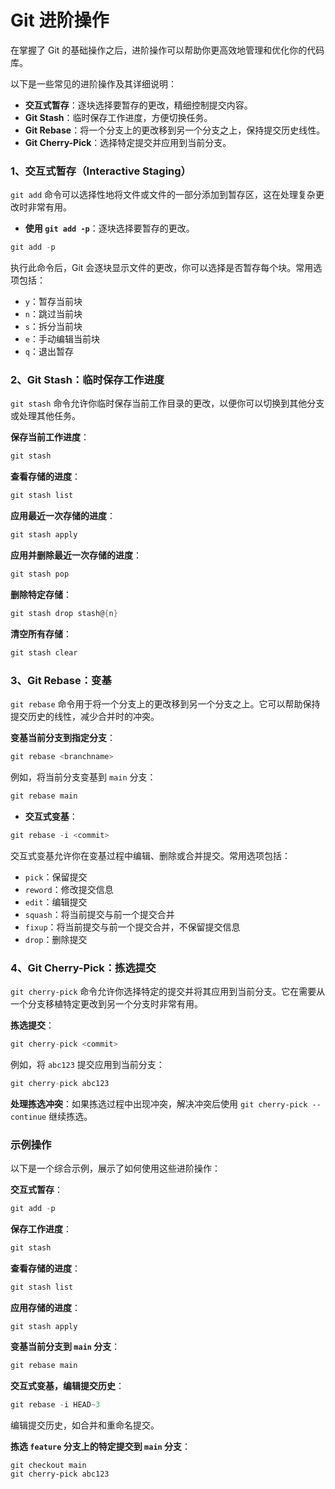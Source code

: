 # Git 进阶操作
在掌握了 Git 的基础操作之后，进阶操作可以帮助你更高效地管理和优化你的代码库。

以下是一些常见的进阶操作及其详细说明：
- **交互式暂存**：逐块选择要暂存的更改，精细控制提交内容。
- **Git Stash**：临时保存工作进度，方便切换任务。
- **Git Rebase**：将一个分支上的更改移到另一个分支之上，保持提交历史线性。
- **Git Cherry-Pick**：选择特定提交并应用到当前分支。

### 1、交互式暂存（Interactive Staging）
`git add` 命令可以选择性地将文件或文件的一部分添加到暂存区，这在处理复杂更改时非常有用。
- **使用 `git add -p`**：逐块选择要暂存的更改。

```cs
git add -p
```

执行此命令后，Git 会逐块显示文件的更改，你可以选择是否暂存每个块。常用选项包括：

- `y`：暂存当前块
- `n`：跳过当前块
- `s`：拆分当前块
- `e`：手动编辑当前块
- `q`：退出暂存

### 2、Git Stash：临时保存工作进度
`git stash` 命令允许你临时保存当前工作目录的更改，以便你可以切换到其他分支或处理其他任务。

**保存当前工作进度**：
```cs
git stash
```

**查看存储的进度**：
```cs
git stash list
```

**应用最近一次存储的进度**：
```cs
git stash apply
```

**应用并删除最近一次存储的进度**：
```cs
git stash pop
```

**删除特定存储**：
```cs
git stash drop stash@{n}
```

**清空所有存储**：
```cs
git stash clear
```

### 3、Git Rebase：变基
`git rebase` 命令用于将一个分支上的更改移到另一个分支之上。它可以帮助保持提交历史的线性，减少合并时的冲突。

**变基当前分支到指定分支**：
```cs
git rebase <branchname>
```

例如，将当前分支变基到 `main` 分支：
```cs
git rebase main
```

- **交互式变基**：
```cs
git rebase -i <commit>
```

交互式变基允许你在变基过程中编辑、删除或合并提交。常用选项包括：
- `pick`：保留提交
- `reword`：修改提交信息
- `edit`：编辑提交
- `squash`：将当前提交与前一个提交合并
- `fixup`：将当前提交与前一个提交合并，不保留提交信息
- `drop`：删除提交

### 4、Git Cherry-Pick：拣选提交
`git cherry-pick` 命令允许你选择特定的提交并将其应用到当前分支。它在需要从一个分支移植特定更改到另一个分支时非常有用。

**拣选提交**：
```cs
git cherry-pick <commit>
```

例如，将 `abc123` 提交应用到当前分支：
```cs
git cherry-pick abc123
```

**处理拣选冲突**：如果拣选过程中出现冲突，解决冲突后使用 `git cherry-pick --continue` 继续拣选。

### 示例操作
以下是一个综合示例，展示了如何使用这些进阶操作：

**交互式暂存**：
```cs
git add -p
```

**保存工作进度**：
```cs
git stash
```

**查看存储的进度**：
```cs
git stash list
```

**应用存储的进度**：
```cs
git stash apply
```

**变基当前分支到 `main` 分支**：
```cs
git rebase main
```

**交互式变基，编辑提交历史**：
```cs
git rebase -i HEAD~3
```

编辑提交历史，如合并和重命名提交。

**拣选 `feature` 分支上的特定提交到 `main` 分支**：
```ccs
git checkout main
git cherry-pick abc123
```